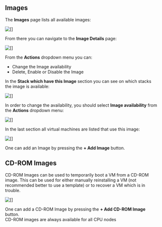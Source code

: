 ## Images

The **Images** page lists all available images:

![[]](Images.png)

From there you can navigate to the **Image Details** page:

![[]](ImageDetails.png)

From the **Actions** dropdown menu you can:
- Change the Image availability
- Delete, Enable or Disable the Image

In the **Stack which have this Image** section you can see on which stacks the image is available:

![[]](StackswichHavethisImage.png)

In order to change the availability, you should select **Image availability** from the **Actions** dropdown menu:

![[]](ImageAvailability.png)

In the last section all virtual machines are listed that use this image:

![[]](VirtualMachineswichUsethisImage.png)

One can add an Image by pressing the **+ Add Image** button.

## CD-ROM Images

CD-ROM Images can be used to temporarily boot a VM from a CD-ROM image.
This can be used for either manually reinstalling a VM (not recommended better to use a template) or to recover a VM which is in trouble.

![[]](CDImages.png)

One can add a CD-ROM Image by pressing the **+ Add CD-ROM Image** button.  
CD-ROM images are always available for all CPU nodes
